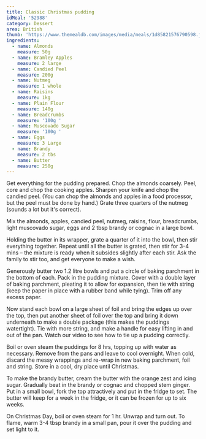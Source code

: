 ```yaml
---
title: Classic Christmas pudding
idMeal: '52988'
category: Dessert
area: British
thumb: 'https://www.themealdb.com/images/media/meals/1d85821576790598.jpg'
ingredients:
  - name: Almonds
    measure: 50g
  - name: Bramley Apples
    measure: 2 large
  - name: Candied Peel
    measure: 200g
  - name: Nutmeg
    measure: 1 whole
  - name: Raisins
    measure: 1kg
  - name: Plain Flour
    measure: 140g
  - name: Breadcrumbs
    measure: '100g '
  - name: Muscovado Sugar
    measure: '100g '
  - name: Eggs
    measure: 3 Large
  - name: Brandy
    measure: 2 tbs
  - name: Butter
    measure: 250g
---
```

Get everything for the pudding prepared. Chop the almonds coarsely. Peel, core and chop the cooking apples. Sharpen your knife and chop the candied peel. (You can chop the almonds and apples in a food processor, but the peel must be done by hand.) Grate three quarters of the nutmeg (sounds a lot but it's correct).

Mix the almonds, apples, candied peel, nutmeg, raisins, flour, breadcrumbs, light muscovado sugar, eggs and 2 tbsp brandy or cognac in a large bowl. 

Holding the butter in its wrapper, grate a quarter of it into the bowl, then stir everything together. Repeat until all the butter is grated, then stir for 3-4 mins – the mixture is ready when it subsides slightly after each stir. Ask the family to stir too, and get everyone to make a wish. 

Generously butter two 1.2 litre bowls and put a circle of baking parchment in the bottom of each. Pack in the pudding mixture. Cover with a double layer of baking parchment, pleating it to allow for expansion, then tie with string (keep the paper in place with a rubber band while tying). Trim off any excess paper. 

Now stand each bowl on a large sheet of foil and bring the edges up over the top, then put another sheet of foil over the top and bring it down underneath to make a double package (this makes the puddings watertight). Tie with more string, and make a handle for easy lifting in and out of the pan. Watch our video to see how to tie up a pudding correctly.

Boil or oven steam the puddings for 8 hrs, topping up with water as necessary. Remove from the pans and leave to cool overnight. When cold, discard the messy wrappings and re-wrap in new baking parchment, foil and string. Store in a cool, dry place until Christmas. 

To make the brandy butter, cream the butter with the orange zest and icing sugar. Gradually beat in the brandy or cognac and chopped stem ginger. Put in a small bowl, fork the top attractively and put in the fridge to set. The butter will keep for a week in the fridge, or it can be frozen for up to six weeks. 

On Christmas Day, boil or oven steam for 1 hr. Unwrap and turn out. To flame, warm 3-4 tbsp brandy in a small pan, pour it over the pudding and set light to it.
